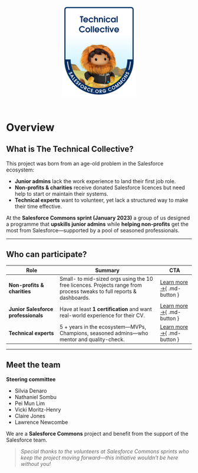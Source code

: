 <!-- LOGO (top-center) -->
<p align="center">
  <img src="assets/img/tclogo.png" alt="The Technical Collective logo"
       style="max-width: 200px; margin-bottom: 1.5rem;">
</p>

# Overview

## What is The Technical Collective?

This project was born from an age-old problem in the Salesforce ecosystem:

* **Junior admins** lack the work experience to land their first job role.  
* **Non-profits & charities** receive donated Salesforce licences but need help to start or maintain their systems.  
* **Technical experts** want to volunteer, yet lack a structured way to make their time effective.

At the **Salesforce Commons sprint (January 2023)** a group of us designed a programme that **upskills junior admins** while **helping non-profits** get the most from Salesforce—supported by a pool of seasoned professionals.

---

## Who can participate?

| Role | Summary | CTA |
|------|---------|-----|
| **Non-profits & charities** | Small- to mid-sized orgs using the 10 free licences. Projects range from process tweaks to full reports & dashboards. | [Learn more →](charity-nonprofit.md){ .md-button } |
| **Junior Salesforce professionals** | Have at least **1 certification** and want real-world experience for their CV. | [Learn more →](junior-professional.md){ .md-button } |
| **Technical experts** | 5 + years in the ecosystem—MVPs, Champions, seasoned admins—who mentor and quality-check. | [Learn more →](technical-expert.md){ .md-button } |

---

## Meet the team

**Steering committee**

* Silvia Denaro  
* Nathaniel Sombu  
* Pei Mun Lim  
* Vicki Moritz-Henry  
* Claire Jones  
* Lawrence Newcombe  

We are a **Salesforce Commons** project and benefit from the support of the Salesforce team.

> *Special thanks to the volunteers at Salesforce Commons sprints who keep the project moving forward—this initiative wouldn’t be here without you!*

